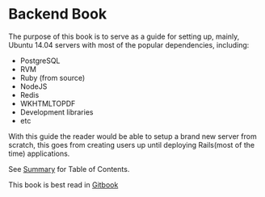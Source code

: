 # Backend Book

The purpose of this book is to serve as a guide for setting up, mainly, Ubuntu 14.04 servers with most of the popular dependencies, including:

* PostgreSQL
* RVM
* Ruby \(from source\)
* NodeJS
* Redis
* WKHTMLTOPDF
* Development libraries
* etc

With this guide the reader would be able to setup a brand new server from scratch, this goes from creating users up until deploying Rails\(most of the time\) applications.

See [Summary](SUMMARY.md) for Table of Contents.

This book is best read in [Gitbook](https://cesc1989.gitbooks.io/backend-book/content/)